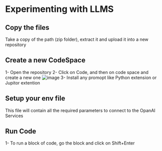 # Experimenting with LLMS



## Copy the files
Take a copy of the path (zip folder), extract it and upload it into a new repository

## Create a new CodeSpace
1- Open the repository
2- Click on Code, and then on code space and create a new one
![image](https://github.com/zakishahin83/AzureOpenAI/assets/137057041/3e85b373-7145-4a67-bf14-7ad719169013)
3- Install any promopt like Python extension or Jupitor extention

## Setup your env file
This file will contain all the required parameters to connect to the OpanAI Services

## Run Code
1- To run a block of code, go the block and click on Shift+Enter
